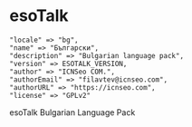 esoTalk
=======
	"locale" => "bg",
	"name" => "Български",
	"description" => "Bulgarian language pack",
	"version" => ESOTALK_VERSION,
	"author" => "ICNSeo COM.",
	"authorEmail" => "filavtev@icnseo.com",
	"authorURL" => "https://icnseo.com",
	"license" => "GPLv2"
esoTalk Bulgarian Language Pack
